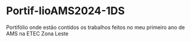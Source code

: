 # Portif-lioAMS2024-1DS
Portifólio onde estão contidos os trabalhos feitos no meu primeiro ano de AMS na ETEC Zona Leste
